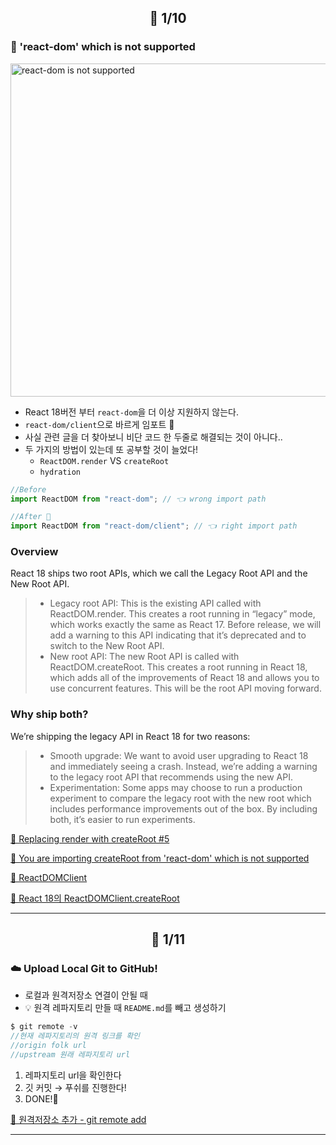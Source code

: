 ## <p align="center"> 📆 1/10

### 🚨 'react-dom' which is not supported

<img width="533" alt="react-dom is not supported" src="https://user-images.githubusercontent.com/110847597/211842990-a8022d9d-34d6-4f74-9a10-9b245debe996.png">

- React 18버전 부터 `react-dom`을 더 이상 지원하지 않는다.
- `react-dom/client`으로 바르게 임포트 👏
- 사실 관련 글을 더 찾아보니 비단 코드 한 두줄로 해결되는 것이 아니다..
- 두 가지의 방법이 있는데 또 공부할 것이 늘었다!
  - `ReactDOM.render` VS `createRoot`
  - `hydration`

```jsx
//Before
import ReactDOM from "react-dom"; // 👈️ wrong import path
```

```jsx
//After 💯
import ReactDOM from "react-dom/client"; // 👈️ right import path
```

### Overview

React 18 ships two root APIs, which we call the Legacy Root API and the New Root API.

> - Legacy root API: This is the existing API called with ReactDOM.render. This creates a root running in “legacy” mode, which works exactly the same as React 17. Before release, we will add a warning to this API indicating that it’s deprecated and to switch to the New Root API.
> - New root API: The new Root API is called with ReactDOM.createRoot. This creates a root running in React 18, which adds all of the improvements of React 18 and allows you to use concurrent features. This will be the root API moving forward.

### Why ship both?

We’re shipping the legacy API in React 18 for two reasons:

> - Smooth upgrade: We want to avoid user upgrading to React 18 and immediately seeing a crash. Instead, we’re adding a warning to the legacy root API that recommends using the new API.
> - Experimentation: Some apps may choose to run a production experiment to compare the legacy root with the new root which includes performance improvements out of the box. By including both, it’s easier to run experiments.

[📎 Replacing render with createRoot #5](https://github.com/reactwg/react-18/discussions/5)

[📎 You are importing createRoot from 'react-dom' which is not supported](https://bobbyhadz.com/blog/react-you-are-importing-createroot-from-react-dom)

[📎 ReactDOMClient](https://reactjs.org/docs/react-dom-client.html)

[📎 React 18의 ReactDOMClient.createRoot](https://velog.io/@ggong/React-18%EC%97%90%EC%84%9C-ReactDOM.render-%EB%8C%80%EC%8B%A0-createRoot-%EC%93%B0%EA%B8%B0)

---

## <p align="center"> 📆 1/11

### ☁️ Upload Local Git to GitHub!

- 로컬과 원격저장소 연결이 안될 때
- 💡 원격 레파지토리 만들 때 `README.md`를 빼고 생성하기

```jsx
$ git remote -v
//현재 레파지토리의 원격 링크를 확인
//origin folk url
//upstream 원래 레파지토리 url
```

1. 레파지토리 url을 확인한다
1. 깃 커밋 → 푸쉬를 진행한다!
1. DONE!👏

[📎 원격저장소 추가 - git remote add](https://shanepark.tistory.com/284)

---
